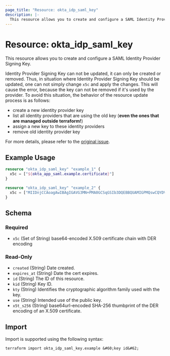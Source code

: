 ```yaml
---
page_title: "Resource: okta_idp_saml_key"
description: |-
  This resource allows you to create and configure a SAML Identity Provider Signing Key.
---
```


# Resource: okta_idp_saml_key

This resource allows you to create and configure a SAML Identity Provider Signing Key.

Identity Provider Signing Key can not be updated, it can only be created or removed. Thus, in situation
where Identity Provider Signing Key should be updated, one can not simply change `x5c` and apply the changes.
This will cause the error, because the key can not be removed if it's used by the provider. To avoid this situation,
the behavior of the resource update process is as follows:

- create a new identity provider key
- list all identity providers that are using the old key (**even the ones that are managed outside terraform!**)
- assign a new key to these identity providers
- remove old identity provider key

For more details, please refer to the [original issue](https://github.com/okta/terraform-provider-okta/issues/672). 

## Example Usage

```terraform
resource "okta_idp_saml_key" "example_1" {
  x5c = ["${okta_app_saml.example.certificate}"]
}

resource "okta_idp_saml_key" "example_2" {
  x5c = ["MIIDnjCCAoagAwIBAgIGAVG3MN+PMA0GCSqGSIb3DQEBBQUAMIGPMQswCQYDVQQGEwJVUzETMBEGA1UECAwKQ2FsaWZvcm5p\nYTEWMBQGA1UEBwwNU2FuIEZyYW5jaXNjbzENMAsGA1UECgwET2t0YTEUMBIGA1UECwwLU1NPUHJvdmlkZXIxEDAOBgNVBAMM\nB2V4YW1wbGUxHDAaBgkqhkiG9w0BCQEWDWluZm9Ab2t0YS5jb20wHhcNMTUxMjE4MjIyMjMyWhcNMjUxMjE4MjIyMzMyWjCB\njzELMAkGA1UEBhMCVVMxEzARBgNVBAgMCkNhbGlmb3JuaWExFjAUBgNVBAcMDVNhbiBGcmFuY2lzY28xDTALBgNVBAoMBE9r\ndGExFDASBgNVBAsMC1NTT1Byb3ZpZGVyMRAwDgYDVQQDDAdleGFtcGxlMRwwGgYJKoZIhvcNAQkBFg1pbmZvQG9rdGEuY29t\nMIIBIjANBgkqhkiG9w0BAQEFAAOCAQ8AMIIBCgKCAQEAtcnyvuVCrsFEKCwHDenS3Ocjed8eWDv3zLtD2K/iZfE8BMj2wpTf\nn6Ry8zCYey3mWlKdxIybnV9amrujGRnE0ab6Q16v9D6RlFQLOG6dwqoRKuZy33Uyg8PGdEudZjGbWuKCqqXEp+UKALJHV+k4\nwWeVH8g5d1n3KyR2TVajVJpCrPhLFmq1Il4G/IUnPe4MvjXqB6CpKkog1+ThWsItPRJPAM+RweFHXq7KfChXsYE7Mmfuly8s\nDQlvBmQyxZnFHVuiPfCvGHJjpvHy11YlHdOjfgqHRvZbmo30+y0X/oY/yV4YEJ00LL6eJWU4wi7ViY3HP6/VCdRjHoRdr5L/\nDwIDAQABMA0GCSqGSIb3DQEBBQUAA4IBAQCzzhOFkvyYLNFj2WDcq1YqD4sBy1iCia9QpRH3rjQvMKDwQDYWbi6EdOX0TQ/I\nYR7UWGj+2pXd6v0t33lYtoKocp/4lUvT3tfBnWZ5KnObi+J2uY2teUqoYkASN7F+GRPVOuMVoVgm05ss8tuMb2dLc9vsx93s\nDt+XlMTv/2qi5VPwaDtqduKkzwW9lUfn4xIMkTiVvCpe0X2HneD2Bpuao3/U8Rk0uiPfq6TooWaoW3kjsmErhEAs9bA7xuqo\n1KKY9CdHcFhkSsMhoeaZylZHtzbnoipUlQKSLMdJQiiYZQ0bYL83/Ta9fulr1EERICMFt3GUmtYaZZKHpWSfdJp9"]
}
```

<!-- schema generated by tfplugindocs -->
## Schema

### Required

- `x5c` (Set of String) base64-encoded X.509 certificate chain with DER encoding

### Read-Only

- `created` (String) Date created.
- `expires_at` (String) Date the cert expires.
- `id` (String) The ID of this resource.
- `kid` (String) Key ID.
- `kty` (String) Identifies the cryptographic algorithm family used with the key.
- `use` (String) Intended use of the public key.
- `x5t_s256` (String) base64url-encoded SHA-256 thumbprint of the DER encoding of an X.509 certificate.

## Import

Import is supported using the following syntax:

```shell
terraform import okta_idp_saml_key.example &#60;key id&#62;
```